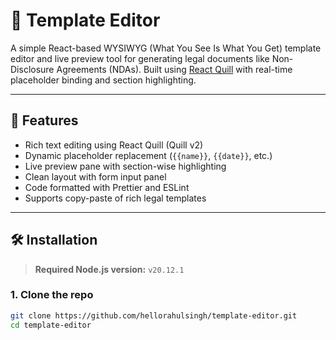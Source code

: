 # 📝 Template Editor

A simple React-based WYSIWYG (What You See Is What You Get) template editor and live preview tool for generating legal documents like Non-Disclosure Agreements (NDAs). Built using [React Quill](https://github.com/zenoamaro/react-quill) with real-time placeholder binding and section highlighting.

---

## 🚀 Features

- Rich text editing using React Quill (Quill v2)
- Dynamic placeholder replacement (`{{name}}`, `{{date}}`, etc.)
- Live preview pane with section-wise highlighting
- Clean layout with form input panel
- Code formatted with Prettier and ESLint
- Supports copy-paste of rich legal templates

---

## 🛠 Installation

> **Required Node.js version:** `v20.12.1`

### 1. Clone the repo

```bash
git clone https://github.com/hellorahulsingh/template-editor.git
cd template-editor
